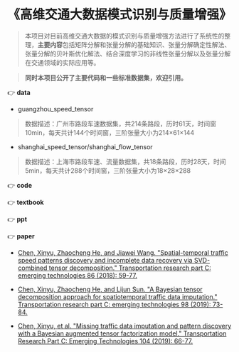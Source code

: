 # 《高维交通大数据模式识别与质量增强》

[^_^]:**数据质量增强**一直是交通大数据分析领域的研究热点。由于检测设备的失灵、数据记录错误和移动检测器渗透率较低等原因，现实中采集到的交通数据往往是**不完整的**，因此有必要对缺失的交通检测数据进行数据质量增强。在最新的相关研究中，基于**张量**的数据质量增强方法被证明是有效和易扩展的，同时张量分解还能够挖掘出高维交通数据中的**隐含模式**，有助于我们更好的理解交通数据和交通系统。

> 本项目对目前高维交通大数据的模式识别与质量增强方法进行了系统性的整理，**主要内容**包括矩阵分解和张量分解的基础知识、张量分解确定性解法、张量分解的贝叶斯优化解法、结合深度学习的非线性张量分解以及张量分解在交通领域的实际应用等。

> **同时本项目公开了主要代码和一些标准数据集，欢迎引用。**


:point_right: **data**

- guangzhou_speed_tensor
> 数据描述：广州市路段车速数据集，共214条路段，历时61天，时间窗10min，每天共计144个时间窗，三阶张量大小为214×61×144
- shanghai_speed_tensor/shanghai_flow_tensor
> 数据描述：上海市路段车速、流量数据集，共18条路段，历时28天，时间5min，每天共计288个时间窗，三阶张量大小为18×28×288

:point_right: **code**

:point_right: **textbook**

:point_right: **ppt**


:point_right: **paper**

- [Chen, Xinyu, Zhaocheng He, and Jiawei Wang. "Spatial-temporal traffic speed patterns discovery and incomplete data recovery via SVD-combined tensor decomposition." Transportation research part C: emerging technologies 86 (2018): 59-77.](https://www.sciencedirect.com/science/article/pii/S0968090X17302966)

- [Chen, Xinyu, Zhaocheng He, and Lijun Sun. "A Bayesian tensor decomposition approach for spatiotemporal traffic data imputation." Transportation research part C: emerging technologies 98 (2019): 73-84.](https://www.sciencedirect.com/science/article/pii/S0968090X1830799X)

- [Chen, Xinyu, et al. "Missing traffic data imputation and pattern discovery with a Bayesian augmented tensor factorization model." Transportation Research Part C: Emerging Technologies 104 (2019): 66-77.](https://www.sciencedirect.com/science/article/pii/S0968090X18307757)





